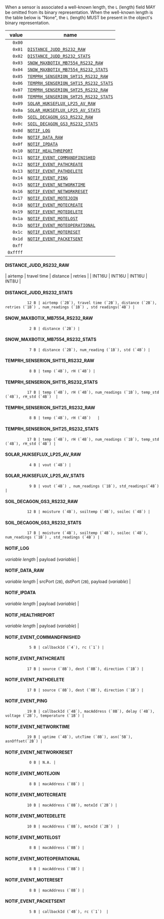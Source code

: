 When a sensor is associated a well-known length, the `L` (length) field MAY be omitted from its binary representation.
When the well-known length is the table below is "None", the `L` (length) MUST be present in the object's binary representation.

| value    |     name                                                                    |
|---------:|-----------------------------------------------------------------------------|
|   `0x00` |                                                                             |
|   `0x01` | [`DISTANCE_JUDD_RS232_RAW`](#distance_judd_rs232_raw)                       |
|   `0x02` | [`DISTANCE_JUDD_RS232_STATS`](#distance_judd_rs232_stats)                   |
|   `0x03` | [`SNOW_MAXBOTIX_MB7554_RS232_RAW`](#snow_maxbotix_mb7554_rs232_raw)         |
|   `0x04` | [`SNOW_MAXBOTIX_MB7554_RS232_STATS`](#snow_maxbotix_mb7554_rs232_stats)     |
|   `0x05` | [`TEMPRH_SENSERION_SHT15_RS232_RAW`](#temprh_senserion_sht15_rs232_raw)     |
|   `0x06` | [`TEMPRH_SENSERION_SHT15_RS232_STATS`](#temprh_senserion_sht15_rs232_stats) |
|   `0x07` | [`TEMPRH_SENSERION_SHT25_RS232_RAW`](#temprh_senserion_sht25_rs232_raw)     |
|   `0x08` | [`TEMPRH_SENSERION_SHT25_RS232_STATS`](#temprh_senserion_sht25_rs232_stats) |
|   `0x09` | [`SOLAR_HUKSEFLUX_LP25_AV_RAW`](#solar_hukseflux_lp25_av_raw)               |
|   `0x0a` | [`SOLAR_HUKSEFLUX_LP25_AV_STATS`](#solar_hukseflux_lp25_av_stats)           |
|   `0x0b` | [`SOIL_DECAGON_GS3_RS232_RAW`](#soil_decagon_gs3_rs232_raw)                 |
|   `0x0c` | [`SOIL_DECAGON_GS3_RS232_STATS`](#soil_decagon_gs3_rs232_stats)             |
|   `0x0d` | [`NOTIF_LOG`](#notif_log)                                                   |
|   `0x0e` | [`NOTIF_DATA_RAW`](#notif_data_raw)                                         |
|   `0x0f` | [`NOTIF_IPDATA`](#notif_ipdata)                                             |
|   `0x10` | [`NOTIF_HEALTHREPORT`](#notif_healthreport)                                 |
|   `0x11` | [`NOTIF_EVENT_COMMANDFINISHED`](#notif_event_commandfinished)               |
|   `0x12` | [`NOTIF_EVENT_PATHCREATE`](#notif_event_pathcreate)                         |
|   `0x13` | [`NOTIF_EVENT_PATHDELETE`](#notif_event_pathdelete)                         |
|   `0x14` | [`NOTIF_EVENT_PING`](#notif_event_ping)                                     |
|   `0x15` | [`NOTIF_EVENT_NETWORKTIME`](#notif_event_networktime)                       |
|   `0x16` | [`NOTIF_EVENT_NETWORKRESET`](#notif_event_networkreset)                     |
|   `0x17` | [`NOTIF_EVENT_MOTEJOIN`](#notif_event_motejoin)                             |
|   `0x18` | [`NOTIF_EVENT_MOTECREATE`](#notif_event_motecreate)                         |
|   `0x19` | [`NOTIF_EVENT_MOTEDELETE`](#notif_event_motedelete)                         |
|   `0x1a` | [`NOTIF_EVENT_MOTELOST`](#notif_event_motelost)                             |
|   `0x1b` | [`NOTIF_EVENT_MOTEOPERATIONAL`](#notif_event_moteoperational)               |
|   `0x1c` | [`NOTIF_EVENT_MOTERESET`](#notif_event_motereset)                           |
|   `0x1d` | [`NOTIF_EVENT_PACKETSENT`](#notif_event_packetsent)                         |
|   `0xff` |                                                                             |
| `0xffff` |                                                                             |

#### DISTANCE_JUDD_RS232_RAW

| airtemp | travel time | distance | retries |
|  INT16U |      INT16U |   INT16U |   INT8U |

#### DISTANCE_JUDD_RS232_STATS

              12 B | airtemp (`2B`), travel time (`2B`), distance (`2B`), retries (`1B`) , num_readings (`1B`) , std readings(`4B`) |

#### SNOW_MAXBOTIX_MB7554_RS232_RAW

               2 B | distance (`2B`) |


#### SNOW_MAXBOTIX_MB7554_RS232_STATS

               7 B | distance (`2B`), num_reading (`1B`), std (`4B`) |
               
#### TEMPRH_SENSERION_SHT15_RS232_RAW

               8 B | temp (`4B`), rH (`4B`) |

#### TEMPRH_SENSERION_SHT15_RS232_STATS

              17 B | temp (`4B`), rH (`4B`), num_readings (`1B`), temp_std (`4B`), rH_std (`4B`)  |

#### TEMPRH_SENSERION_SHT25_RS232_RAW

               8 B | temp (`4B`), rH (`4B`)   |

#### TEMPRH_SENSERION_SHT25_RS232_STATS

              17 B | temp (`4B`), rH (`4B`), num_readings (`1B`), temp_std (`4B`), rH_std (`4B`) |

#### SOLAR_HUKSEFLUX_LP25_AV_RAW

               4 B | vout (`4B`) |

#### SOLAR_HUKSEFLUX_LP25_AV_STATS

               9 B | vout (`4B`) , num_readings (`1B`), std_readings(`4B`) |

#### SOIL_DECAGON_GS3_RS232_RAW

              12 B | moisture (`4B`), soiltemp (`4B`), soilec (`4B`) |

#### SOIL_DECAGON_GS3_RS232_STATS

              17 B | moisture (`4B`), soiltemp (`4B`), soilec (`4B`), num_readings (`1B`) , std_readings (`4B`) |

#### NOTIF_LOG

 _variable length_ | payload (_variable_) |

#### NOTIF_DATA_RAW

 _variable length_ | srcPort (`2B`), dstPort (`2B`), payload (_variable_) |

#### NOTIF_IPDATA

 _variable length_ | payload (_variable_) |

#### NOTIF_HEALTHREPORT

 _variable length_ | payload (_variable_) |

#### NOTIF_EVENT_COMMANDFINISHED

               5 B | callbackId (`4`), rc (`1`) |

#### NOTIF_EVENT_PATHCREATE

              17 B | source (`8B`), dest (`8B`), direction (`1B`) |

#### NOTIF_EVENT_PATHDELETE

              17 B | source (`8B`), dest (`8B`), direction (`1B`) |

#### NOTIF_EVENT_PING

              19 B | callbackId (`4B`), macAddress (`8B`), delay (`4B`), voltage (`2B`), temperature (`1B`) |

#### NOTIF_EVENT_NETWORKTIME

              19 B | uptime (`4B`), utcTime (`8B`), asn(`5B`), asnOffset(`2B`) |

#### NOTIF_EVENT_NETWORKRESET

               0 B | N.A. |

#### NOTIF_EVENT_MOTEJOIN

               8 B | macAddress (`8B`) |

#### NOTIF_EVENT_MOTECREATE

              10 B | macAddress (`8B`), moteId (`2B`) |

#### NOTIF_EVENT_MOTEDELETE

              10 B | macAddress (`8B`), moteId (`2B`)  |

#### NOTIF_EVENT_MOTELOST

               8 B | macAddress (`8B`) |

#### NOTIF_EVENT_MOTEOPERATIONAL

               8 B | macAddress (`8B`) |

#### NOTIF_EVENT_MOTERESET

               8 B | macAddress (`8B`) |

#### NOTIF_EVENT_PACKETSENT

               5 B | callbackId (`4B`), rc (`1`)  |
